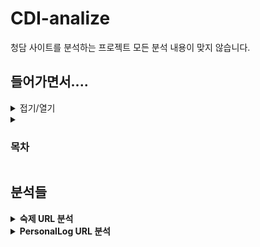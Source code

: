# CDI-analize
청담 사이트를 분석하는 프로젝트
모든 분석 내용이 맞지 않습니다.

## 들어가면서....
<details>
  <summary>접기/열기</summary>
  청담 관계자분들 지금 만해도 찾은 보안 취약점이 여러개입니다.
  제발 해결해주세요..
</details>

<details>
  <summary><h3>목차</h3></summary>
  
  <b>숙제 URL 분석</b><br>
  <b>PersonalLog URL 분석</b>
  
</details>

## 분석들
 
<details>
  <summary><b>숙제 URL 분석</b></summary>

  <https://learning.chungdahm.com/cdi/iLearning> 에 접속 후 로그인
  ![learning chungdahm com_cdi_iLearning](https://user-images.githubusercontent.com/73765768/188362396-8659bf9b-4208-4dbd-928f-090246ac5ce9.png)
  1. 여기에서 현재 숙제 버튼 클릭
  2. 창 열린걸 확인후 창 닫기
  3. 방문기록 들어가기 (윈도우OS: Ctrl + h, 맥OS: Cmd + y)
  <img width="957" alt="스크린샷 2022-09-05 13 49 17" src="https://user-images.githubusercontent.com/73765768/188362638-a92c2cc1-4aeb-4c81-adae-ae3c3e9076a2.png"><br>
  4. 위 그림에서 3번째 페이지 우클릭후 링크 복사
  5. https://il.chungdahm.com/?std_id=1234567&sem_id=123&top_cors_id=1234&cid=1234&g_seq=123456과 같은 형식으로 복사가 될 것이다.

  #### 위 링크의 분석내용
  <b>
  위 링크에서 [std_id=뒤의 부분은 학생(자신)의 id], [sem_id=뒤의 부분은 현재 학기의 id], [top_cors_id=뒤의 부분은 현재 확인 불가], [cid=뒤의 부분은 chapter id 즉 현재 챕터의 고유 id], [g_seq=뒤의 부분은 현재 숙제의 고유 id]</b>
</details>

<details>
  <summary><b>PersonalLog URL 분석</b></summary>
  
  예로는 <https://learning.chungdahm.com/cdi/personalLog/1635080> 에서 personalLog 뒤의 숫자는 학생의 id이다.

</details>
